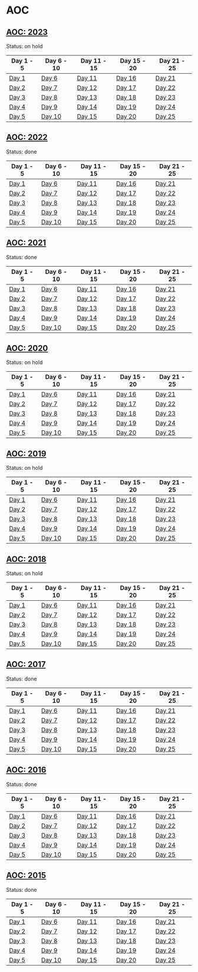 # AOC

## [AOC: 2023](https://adventofcode.com/2023)  
Status: on hold 

| Day 1 - 5  | Day 6 - 10 | Day 11 - 15 | Day 15 - 20 | Day 21 - 25| 
| ------------- | ------------- |  ------------- |  ------------- |  ------------- |
| [Day 1](https://github.com/DaFunkl/AOC/blob/main/src/main/java/de/monx/aoc/year23/Y23D01.java) | [Day 6](https://github.com/DaFunkl/AOC/blob/main/src/main/java/de/monx/aoc/year23/Y23D06.java) | [Day 11](https://github.com/DaFunkl/AOC/blob/main/src/main/java/de/monx/aoc/year23/Y23D11.java) | [Day 16](https://github.com/DaFunkl/AOC/blob/main/src/main/java/de/monx/aoc/year23/Y23D16.java) | [Day 21](https://github.com/DaFunkl/AOC/blob/main/src/main/java/de/monx/aoc/year23/Y23D21.java) |
| [Day 2](https://github.com/DaFunkl/AOC/blob/main/src/main/java/de/monx/aoc/year23/Y23D02.java) | [Day 7](https://github.com/DaFunkl/AOC/blob/main/src/main/java/de/monx/aoc/year23/Y23D07.java) | [Day 12](https://github.com/DaFunkl/AOC/blob/main/src/main/java/de/monx/aoc/year23/Y23D12.java) | [Day 17](https://github.com/DaFunkl/AOC/blob/main/src/main/java/de/monx/aoc/year23/Y23D17.java) | [Day 22](https://github.com/DaFunkl/AOC/blob/main/src/main/java/de/monx/aoc/year23/Y23D22.java)  |
| [Day 3](https://github.com/DaFunkl/AOC/blob/main/src/main/java/de/monx/aoc/year23/Y23D03.java) | [Day 8](https://github.com/DaFunkl/AOC/blob/main/src/main/java/de/monx/aoc/year23/Y23D08.java) | [Day 13](https://github.com/DaFunkl/AOC/blob/main/src/main/java/de/monx/aoc/year23/Y23D13.java) | [Day 18](https://github.com/DaFunkl/AOC/blob/main/src/main/java/de/monx/aoc/year23/Y23D18.java) | [Day 23](https://github.com/DaFunkl/AOC/blob/main/src/main/java/de/monx/aoc/year23/Y23D23.java)  |
| [Day 4](https://github.com/DaFunkl/AOC/blob/main/src/main/java/de/monx/aoc/year23/Y23D04.java) | [Day 9](https://github.com/DaFunkl/AOC/blob/main/src/main/java/de/monx/aoc/year23/Y23D09.java) | [Day 14](https://github.com/DaFunkl/AOC/blob/main/src/main/java/de/monx/aoc/year23/Y23D14.java) | [Day 19](https://github.com/DaFunkl/AOC/blob/main/src/main/java/de/monx/aoc/year23/Y23D19.java) | [Day 24](https://github.com/DaFunkl/AOC/blob/main/src/main/java/de/monx/aoc/year23/Y23D24.java)  |
| [Day 5](https://github.com/DaFunkl/AOC/blob/main/src/main/java/de/monx/aoc/year23/Y23D05.java) | [Day 10](https://github.com/DaFunkl/AOC/blob/main/src/main/java/de/monx/aoc/year23/Y23D10.java) | [Day 15](https://github.com/DaFunkl/AOC/blob/main/src/main/java/de/monx/aoc/year23/Y23D15.java) | [Day 20](https://github.com/DaFunkl/AOC/blob/main/src/main/java/de/monx/aoc/year23/Y23D20.java) | [Day 25](https://github.com/DaFunkl/AOC/blob/main/src/main/java/de/monx/aoc/year23/Y23D25.java)  |


## [AOC: 2022](https://adventofcode.com/2022)  
Status: done

| Day 1 - 5  | Day 6 - 10 | Day 11 - 15 | Day 15 - 20 | Day 21 - 25| 
| ------------- | ------------- |  ------------- |  ------------- |  ------------- |
| [Day 1](https://github.com/DaFunkl/AOC/blob/main/src/main/java/de/monx/aoc/year22/Y22D01.java) | [Day 6](https://github.com/DaFunkl/AOC/blob/main/src/main/java/de/monx/aoc/year22/Y22D06.java) | [Day 11](https://github.com/DaFunkl/AOC/blob/main/src/main/java/de/monx/aoc/year22/Y22D11.java) | [Day 16](https://github.com/DaFunkl/AOC/blob/main/src/main/java/de/monx/aoc/year22/Y22D16.java) | [Day 21](https://github.com/DaFunkl/AOC/blob/main/src/main/java/de/monx/aoc/year22/Y22D21.java) |
| [Day 2](https://github.com/DaFunkl/AOC/blob/main/src/main/java/de/monx/aoc/year22/Y22D02.java) | [Day 7](https://github.com/DaFunkl/AOC/blob/main/src/main/java/de/monx/aoc/year22/Y22D07.java) | [Day 12](https://github.com/DaFunkl/AOC/blob/main/src/main/java/de/monx/aoc/year22/Y22D12.java) | [Day 17](https://github.com/DaFunkl/AOC/blob/main/src/main/java/de/monx/aoc/year22/Y22D17.java) | [Day 22](https://github.com/DaFunkl/AOC/blob/main/src/main/java/de/monx/aoc/year22/Y22D22.java)  |
| [Day 3](https://github.com/DaFunkl/AOC/blob/main/src/main/java/de/monx/aoc/year22/Y22D03.java) | [Day 8](https://github.com/DaFunkl/AOC/blob/main/src/main/java/de/monx/aoc/year22/Y22D08.java) | [Day 13](https://github.com/DaFunkl/AOC/blob/main/src/main/java/de/monx/aoc/year22/Y22D13.java) | [Day 18](https://github.com/DaFunkl/AOC/blob/main/src/main/java/de/monx/aoc/year22/Y22D18.java) | [Day 23](https://github.com/DaFunkl/AOC/blob/main/src/main/java/de/monx/aoc/year22/Y22D23.java)  |
| [Day 4](https://github.com/DaFunkl/AOC/blob/main/src/main/java/de/monx/aoc/year22/Y22D04.java) | [Day 9](https://github.com/DaFunkl/AOC/blob/main/src/main/java/de/monx/aoc/year22/Y22D09.java) | [Day 14](https://github.com/DaFunkl/AOC/blob/main/src/main/java/de/monx/aoc/year22/Y22D14.java) | [Day 19](https://github.com/DaFunkl/AOC/blob/main/src/main/java/de/monx/aoc/year22/Y22D19.java) | [Day 24](https://github.com/DaFunkl/AOC/blob/main/src/main/java/de/monx/aoc/year22/Y22D24.java)  |
| [Day 5](https://github.com/DaFunkl/AOC/blob/main/src/main/java/de/monx/aoc/year22/Y22D05.java) | [Day 10](https://github.com/DaFunkl/AOC/blob/main/src/main/java/de/monx/aoc/year22/Y22D10.java) | [Day 15](https://github.com/DaFunkl/AOC/blob/main/src/main/java/de/monx/aoc/year22/Y22D15.java) | [Day 20](https://github.com/DaFunkl/AOC/blob/main/src/main/java/de/monx/aoc/year22/Y22D20.java) | [Day 25](https://github.com/DaFunkl/AOC/blob/main/src/main/java/de/monx/aoc/year22/Y22D25.java)  |

## [AOC: 2021](https://adventofcode.com/2021)  
Status: done 

| Day 1 - 5  | Day 6 - 10 | Day 11 - 15 | Day 15 - 20 | Day 21 - 25| 
| ------------- | ------------- |  ------------- |  ------------- |  ------------- |
| [Day 1](https://github.com/DaFunkl/AOC/blob/main/src/main/java/de/monx/aoc/year21/Y21D01.java) | [Day 6](https://github.com/DaFunkl/AOC/blob/main/src/main/java/de/monx/aoc/year21/Y21D06.java) | [Day 11](https://github.com/DaFunkl/AOC/blob/main/src/main/java/de/monx/aoc/year21/Y21D11.java) | [Day 16](https://github.com/DaFunkl/AOC/blob/main/src/main/java/de/monx/aoc/year21/Y21D16.java) | [Day 21](https://github.com/DaFunkl/AOC/blob/main/src/main/java/de/monx/aoc/year21/Y21D21.java) |
| [Day 2](https://github.com/DaFunkl/AOC/blob/main/src/main/java/de/monx/aoc/year21/Y21D02.java) | [Day 7](https://github.com/DaFunkl/AOC/blob/main/src/main/java/de/monx/aoc/year21/Y21D07.java) | [Day 12](https://github.com/DaFunkl/AOC/blob/main/src/main/java/de/monx/aoc/year21/Y21D12.java) | [Day 17](https://github.com/DaFunkl/AOC/blob/main/src/main/java/de/monx/aoc/year21/Y21D17.java) | [Day 22](https://github.com/DaFunkl/AOC/blob/main/src/main/java/de/monx/aoc/year21/Y21D22.java)  |
| [Day 3](https://github.com/DaFunkl/AOC/blob/main/src/main/java/de/monx/aoc/year21/Y21D03.java) | [Day 8](https://github.com/DaFunkl/AOC/blob/main/src/main/java/de/monx/aoc/year21/Y21D08.java) | [Day 13](https://github.com/DaFunkl/AOC/blob/main/src/main/java/de/monx/aoc/year21/Y21D13.java) | [Day 18](https://github.com/DaFunkl/AOC/blob/main/src/main/java/de/monx/aoc/year21/Y21D18.java) | [Day 23](https://github.com/DaFunkl/AOC/blob/main/src/main/java/de/monx/aoc/year21/Y21D23.java)  |
| [Day 4](https://github.com/DaFunkl/AOC/blob/main/src/main/java/de/monx/aoc/year21/Y21D04.java) | [Day 9](https://github.com/DaFunkl/AOC/blob/main/src/main/java/de/monx/aoc/year21/Y21D09.java) | [Day 14](https://github.com/DaFunkl/AOC/blob/main/src/main/java/de/monx/aoc/year21/Y21D14.java) | [Day 19](https://github.com/DaFunkl/AOC/blob/main/src/main/java/de/monx/aoc/year21/Y21D19.java) | [Day 24](https://github.com/DaFunkl/AOC/blob/main/src/main/java/de/monx/aoc/year21/Y21D24.java)  |
| [Day 5](https://github.com/DaFunkl/AOC/blob/main/src/main/java/de/monx/aoc/year21/Y21D05.java) | [Day 10](https://github.com/DaFunkl/AOC/blob/main/src/main/java/de/monx/aoc/year21/Y21D10.java) | [Day 15](https://github.com/DaFunkl/AOC/blob/main/src/main/java/de/monx/aoc/year21/Y21D15.java) | [Day 20](https://github.com/DaFunkl/AOC/blob/main/src/main/java/de/monx/aoc/year21/Y21D20.java) | [Day 25](https://github.com/DaFunkl/AOC/blob/main/src/main/java/de/monx/aoc/year21/Y21D25.java)  |

## [AOC: 2020](https://adventofcode.com/2020)  
Status: on hold  

| Day 1 - 5  | Day 6 - 10 | Day 11 - 15 | Day 15 - 20 | Day 21 - 25| 
| ------------- | ------------- |  ------------- |  ------------- |  ------------- |
| [Day 1](https://github.com/DaFunkl/AOC/blob/main/src/main/java/de/monx/aoc/year20/Y20D1.java) | [Day 6](https://github.com/DaFunkl/AOC/blob/main/src/main/java/de/monx/aoc/year20/Y20D6.java) | [Day 11](https://github.com/DaFunkl/AOC/blob/main/src/main/java/de/monx/aoc/year20/Y20D11.java) | [Day 16](https://github.com/DaFunkl/AOC/blob/main/src/main/java/de/monx/aoc/year20/Y20D16.java) | [Day 21](https://github.com/DaFunkl/AOC/blob/main/src/main/java/de/monx/aoc/year20/Y20D21.java) |
| [Day 2](https://github.com/DaFunkl/AOC/blob/main/src/main/java/de/monx/aoc/year20/Y20D2.java) | [Day 7](https://github.com/DaFunkl/AOC/blob/main/src/main/java/de/monx/aoc/year20/Y20D7.java) | [Day 12](https://github.com/DaFunkl/AOC/blob/main/src/main/java/de/monx/aoc/year20/Y20D12.java) | [Day 17](https://github.com/DaFunkl/AOC/blob/main/src/main/java/de/monx/aoc/year20/Y20D17.java) | [Day 22](https://github.com/DaFunkl/AOC/blob/main/src/main/java/de/monx/aoc/year20/Y20D22.java)  |
| [Day 3](https://github.com/DaFunkl/AOC/blob/main/src/main/java/de/monx/aoc/year20/Y20D3.java) | [Day 8](https://github.com/DaFunkl/AOC/blob/main/src/main/java/de/monx/aoc/year20/Y20D8.java) | [Day 13](https://github.com/DaFunkl/AOC/blob/main/src/main/java/de/monx/aoc/year20/Y20D13.java) | [Day 18](https://github.com/DaFunkl/AOC/blob/main/src/main/java/de/monx/aoc/year20/Y20D18.java) | [Day 23](https://github.com/DaFunkl/AOC/blob/main/src/main/java/de/monx/aoc/year20/Y20D23.java)  |
| [Day 4](https://github.com/DaFunkl/AOC/blob/main/src/main/java/de/monx/aoc/year20/Y20D4.java) | [Day 9](https://github.com/DaFunkl/AOC/blob/main/src/main/java/de/monx/aoc/year20/Y20D9.java) | [Day 14](https://github.com/DaFunkl/AOC/blob/main/src/main/java/de/monx/aoc/year20/Y20D14.java) | [Day 19](https://github.com/DaFunkl/AOC/blob/main/src/main/java/de/monx/aoc/year20/Y20D19.java) | [Day 24](https://github.com/DaFunkl/AOC/blob/main/src/main/java/de/monx/aoc/year20/Y20D24.java)  |
| [Day 5](https://github.com/DaFunkl/AOC/blob/main/src/main/java/de/monx/aoc/year20/Y20D5.java) | [Day 10](https://github.com/DaFunkl/AOC/blob/main/src/main/java/de/monx/aoc/year20/Y20D10.java) | [Day 15](https://github.com/DaFunkl/AOC/blob/main/src/main/java/de/monx/aoc/year20/Y20D15.java) | [Day 20](https://github.com/DaFunkl/AOC/blob/main/src/main/java/de/monx/aoc/year20/Y20D20.java) | [Day 25](https://github.com/DaFunkl/AOC/blob/main/src/main/java/de/monx/aoc/year20/Y20D25.java)  |

## [AOC: 2019](https://adventofcode.com/2019)  
Status: on hold  

| Day 1 - 5  | Day 6 - 10 | Day 11 - 15 | Day 15 - 20 | Day 21 - 25| 
| ------------- | ------------- |  ------------- |  ------------- |  ------------- |
| [Day 1](https://github.com/DaFunkl/AOC/blob/main/src/main/java/de/monx/aoc/year19/Y19D1.java) | [Day 6](https://github.com/DaFunkl/AOC/blob/main/src/main/java/de/monx/aoc/year19/Y19D6.java) | [Day 11](https://github.com/DaFunkl/AOC/blob/main/src/main/java/de/monx/aoc/year19/Y19D11.java) | [Day 16](https://github.com/DaFunkl/AOC/blob/main/src/main/java/de/monx/aoc/year19/Y19D16.java) | [Day 21](https://github.com/DaFunkl/AOC/blob/main/src/main/java/de/monx/aoc/year19/Y19D21.java) |
| [Day 2](https://github.com/DaFunkl/AOC/blob/main/src/main/java/de/monx/aoc/year19/Y19D2.java) | [Day 7](https://github.com/DaFunkl/AOC/blob/main/src/main/java/de/monx/aoc/year19/Y19D7.java) | [Day 12](https://github.com/DaFunkl/AOC/blob/main/src/main/java/de/monx/aoc/year19/Y19D12.java) | [Day 17](https://github.com/DaFunkl/AOC/blob/main/src/main/java/de/monx/aoc/year19/Y19D17.java) | [Day 22](https://github.com/DaFunkl/AOC/blob/main/src/main/java/de/monx/aoc/year19/Y19D22.java)  |
| [Day 3](https://github.com/DaFunkl/AOC/blob/main/src/main/java/de/monx/aoc/year19/Y19D3.java) | [Day 8](https://github.com/DaFunkl/AOC/blob/main/src/main/java/de/monx/aoc/year19/Y19D8.java) | [Day 13](https://github.com/DaFunkl/AOC/blob/main/src/main/java/de/monx/aoc/year19/Y19D13.java) | [Day 18](https://github.com/DaFunkl/AOC/blob/main/src/main/java/de/monx/aoc/year19/Y19D18.java) | [Day 23](https://github.com/DaFunkl/AOC/blob/main/src/main/java/de/monx/aoc/year19/Y19D23.java)  |
| [Day 4](https://github.com/DaFunkl/AOC/blob/main/src/main/java/de/monx/aoc/year19/Y19D4.java) | [Day 9](https://github.com/DaFunkl/AOC/blob/main/src/main/java/de/monx/aoc/year19/Y19D9.java) | [Day 14](https://github.com/DaFunkl/AOC/blob/main/src/main/java/de/monx/aoc/year19/Y19D14.java) | [Day 19](https://github.com/DaFunkl/AOC/blob/main/src/main/java/de/monx/aoc/year19/Y19D19.java) | [Day 24](https://github.com/DaFunkl/AOC/blob/main/src/main/java/de/monx/aoc/year19/Y19D24.java)  |
| [Day 5](https://github.com/DaFunkl/AOC/blob/main/src/main/java/de/monx/aoc/year19/Y19D5.java) | [Day 10](https://github.com/DaFunkl/AOC/blob/main/src/main/java/de/monx/aoc/year19/Y19D10.java) | [Day 15](https://github.com/DaFunkl/AOC/blob/main/src/main/java/de/monx/aoc/year19/Y19D15.java) | [Day 20](https://github.com/DaFunkl/AOC/blob/main/src/main/java/de/monx/aoc/year19/Y19D20.java) | [Day 25](https://github.com/DaFunkl/AOC/blob/main/src/main/java/de/monx/aoc/year19/Y19D25.java)  |

## [AOC: 2018](https://adventofcode.com/2018)  
Status: on hold  

| Day 1 - 5  | Day 6 - 10 | Day 11 - 15 | Day 15 - 20 | Day 21 - 25| 
| ------------- | ------------- |  ------------- |  ------------- |  ------------- |
| [Day 1](https://github.com/DaFunkl/AOC/blob/main/src/main/java/de/monx/aoc/year18/Y18D1.java) | [Day 6](https://github.com/DaFunkl/AOC/blob/main/src/main/java/de/monx/aoc/year18/Y18D6.java) | [Day 11](https://github.com/DaFunkl/AOC/blob/main/src/main/java/de/monx/aoc/year18/Y18D11.java) | [Day 16](https://github.com/DaFunkl/AOC/blob/main/src/main/java/de/monx/aoc/year18/Y18D16.java) | [Day 21](https://github.com/DaFunkl/AOC/blob/main/src/main/java/de/monx/aoc/year18/Y18D21.java) |
| [Day 2](https://github.com/DaFunkl/AOC/blob/main/src/main/java/de/monx/aoc/year18/Y18D2.java) | [Day 7](https://github.com/DaFunkl/AOC/blob/main/src/main/java/de/monx/aoc/year18/Y18D7.java) | [Day 12](https://github.com/DaFunkl/AOC/blob/main/src/main/java/de/monx/aoc/year18/Y18D12.java) | [Day 17](https://github.com/DaFunkl/AOC/blob/main/src/main/java/de/monx/aoc/year18/Y18D17.java) | [Day 22](https://github.com/DaFunkl/AOC/blob/main/src/main/java/de/monx/aoc/year18/Y18D22.java)  |
| [Day 3](https://github.com/DaFunkl/AOC/blob/main/src/main/java/de/monx/aoc/year18/Y18D3.java) | [Day 8](https://github.com/DaFunkl/AOC/blob/main/src/main/java/de/monx/aoc/year18/Y18D8.java) | [Day 13](https://github.com/DaFunkl/AOC/blob/main/src/main/java/de/monx/aoc/year18/Y18D13.java) | [Day 18](https://github.com/DaFunkl/AOC/blob/main/src/main/java/de/monx/aoc/year18/Y18D18.java) | [Day 23](https://github.com/DaFunkl/AOC/blob/main/src/main/java/de/monx/aoc/year18/Y18D23.java)  |
| [Day 4](https://github.com/DaFunkl/AOC/blob/main/src/main/java/de/monx/aoc/year18/Y18D4.java) | [Day 9](https://github.com/DaFunkl/AOC/blob/main/src/main/java/de/monx/aoc/year18/Y18D9.java) | [Day 14](https://github.com/DaFunkl/AOC/blob/main/src/main/java/de/monx/aoc/year18/Y18D14.java) | [Day 19](https://github.com/DaFunkl/AOC/blob/main/src/main/java/de/monx/aoc/year18/Y18D19.java) | [Day 24](https://github.com/DaFunkl/AOC/blob/main/src/main/java/de/monx/aoc/year18/Y18D24.java)  |
| [Day 5](https://github.com/DaFunkl/AOC/blob/main/src/main/java/de/monx/aoc/year18/Y18D5.java) | [Day 10](https://github.com/DaFunkl/AOC/blob/main/src/main/java/de/monx/aoc/year18/Y18D10.java) | [Day 15](https://github.com/DaFunkl/AOC/blob/main/src/main/java/de/monx/aoc/year18/Y18D15.java) | [Day 20](https://github.com/DaFunkl/AOC/blob/main/src/main/java/de/monx/aoc/year18/Y18D20.java) | [Day 25](https://github.com/DaFunkl/AOC/blob/main/src/main/java/de/monx/aoc/year18/Y18D25.java)  |


## [AOC: 2017](https://adventofcode.com/2017)  
Status: done  

| Day 1 - 5  | Day 6 - 10 | Day 11 - 15 | Day 15 - 20 | Day 21 - 25| 
| ------------- | ------------- |  ------------- |  ------------- |  ------------- |
| [Day 1](https://github.com/DaFunkl/AOC/blob/main/src/main/java/de/monx/aoc/year17/Y17D1.java) | [Day 6](https://github.com/DaFunkl/AOC/blob/main/src/main/java/de/monx/aoc/year17/Y17D6.java) | [Day 11](https://github.com/DaFunkl/AOC/blob/main/src/main/java/de/monx/aoc/year17/Y17D11.java) | [Day 16](https://github.com/DaFunkl/AOC/blob/main/src/main/java/de/monx/aoc/year17/Y17D16.java) | [Day 21](https://github.com/DaFunkl/AOC/blob/main/src/main/java/de/monx/aoc/year17/Y17D21.java) |
| [Day 2](https://github.com/DaFunkl/AOC/blob/main/src/main/java/de/monx/aoc/year17/Y17D2.java) | [Day 7](https://github.com/DaFunkl/AOC/blob/main/src/main/java/de/monx/aoc/year17/Y17D7.java) | [Day 12](https://github.com/DaFunkl/AOC/blob/main/src/main/java/de/monx/aoc/year17/Y17D12.java) | [Day 17](https://github.com/DaFunkl/AOC/blob/main/src/main/java/de/monx/aoc/year17/Y17D17.java) | [Day 22](https://github.com/DaFunkl/AOC/blob/main/src/main/java/de/monx/aoc/year17/Y17D22.java)  |
| [Day 3](https://github.com/DaFunkl/AOC/blob/main/src/main/java/de/monx/aoc/year17/Y17D3.java) | [Day 8](https://github.com/DaFunkl/AOC/blob/main/src/main/java/de/monx/aoc/year17/Y17D8.java) | [Day 13](https://github.com/DaFunkl/AOC/blob/main/src/main/java/de/monx/aoc/year17/Y17D13.java) | [Day 18](https://github.com/DaFunkl/AOC/blob/main/src/main/java/de/monx/aoc/year17/Y17D18.java) | [Day 23](https://github.com/DaFunkl/AOC/blob/main/src/main/java/de/monx/aoc/year17/Y17D23.java)  |
| [Day 4](https://github.com/DaFunkl/AOC/blob/main/src/main/java/de/monx/aoc/year17/Y17D4.java) | [Day 9](https://github.com/DaFunkl/AOC/blob/main/src/main/java/de/monx/aoc/year17/Y17D9.java) | [Day 14](https://github.com/DaFunkl/AOC/blob/main/src/main/java/de/monx/aoc/year17/Y17D14.java) | [Day 19](https://github.com/DaFunkl/AOC/blob/main/src/main/java/de/monx/aoc/year17/Y17D19.java) | [Day 24](https://github.com/DaFunkl/AOC/blob/main/src/main/java/de/monx/aoc/year17/Y17D24.java)  |
| [Day 5](https://github.com/DaFunkl/AOC/blob/main/src/main/java/de/monx/aoc/year17/Y17D5.java) | [Day 10](https://github.com/DaFunkl/AOC/blob/main/src/main/java/de/monx/aoc/year17/Y17D10.java) | [Day 15](https://github.com/DaFunkl/AOC/blob/main/src/main/java/de/monx/aoc/year17/Y17D15.java) | [Day 20](https://github.com/DaFunkl/AOC/blob/main/src/main/java/de/monx/aoc/year17/Y17D20.java) | [Day 25](https://github.com/DaFunkl/AOC/blob/main/src/main/java/de/monx/aoc/year17/Y17D25.java)  |

## [AOC: 2016](https://adventofcode.com/2016)  
Status: done  

| Day 1 - 5  | Day 6 - 10 | Day 11 - 15 | Day 15 - 20 | Day 21 - 25| 
| ------------- | ------------- |  ------------- |  ------------- |  ------------- |
| [Day 1](https://github.com/DaFunkl/AOC/blob/main/src/main/java/de/monx/aoc/year16/Y16D1.java) | [Day 6](https://github.com/DaFunkl/AOC/blob/main/src/main/java/de/monx/aoc/year16/Y16D6.java) | [Day 11](https://github.com/DaFunkl/AOC/blob/main/src/main/java/de/monx/aoc/year16/Y16D11.java) | [Day 16](https://github.com/DaFunkl/AOC/blob/main/src/main/java/de/monx/aoc/year16/Y16D16.java) | [Day 21](https://github.com/DaFunkl/AOC/blob/main/src/main/java/de/monx/aoc/year16/Y16D21.java) |
| [Day 2](https://github.com/DaFunkl/AOC/blob/main/src/main/java/de/monx/aoc/year16/Y16D2.java) | [Day 7](https://github.com/DaFunkl/AOC/blob/main/src/main/java/de/monx/aoc/year16/Y16D7.java) | [Day 12](https://github.com/DaFunkl/AOC/blob/main/src/main/java/de/monx/aoc/year16/Y16D12.java) | [Day 17](https://github.com/DaFunkl/AOC/blob/main/src/main/java/de/monx/aoc/year16/Y16D17.java) | [Day 22](https://github.com/DaFunkl/AOC/blob/main/src/main/java/de/monx/aoc/year16/Y16D22.java)  |
| [Day 3](https://github.com/DaFunkl/AOC/blob/main/src/main/java/de/monx/aoc/year16/Y16D3.java) | [Day 8](https://github.com/DaFunkl/AOC/blob/main/src/main/java/de/monx/aoc/year16/Y16D8.java) | [Day 13](https://github.com/DaFunkl/AOC/blob/main/src/main/java/de/monx/aoc/year16/Y16D13.java) | [Day 18](https://github.com/DaFunkl/AOC/blob/main/src/main/java/de/monx/aoc/year16/Y16D18.java) | [Day 23](https://github.com/DaFunkl/AOC/blob/main/src/main/java/de/monx/aoc/year16/Y16D23.java)  |
| [Day 4](https://github.com/DaFunkl/AOC/blob/main/src/main/java/de/monx/aoc/year16/Y16D4.java) | [Day 9](https://github.com/DaFunkl/AOC/blob/main/src/main/java/de/monx/aoc/year16/Y16D9.java) | [Day 14](https://github.com/DaFunkl/AOC/blob/main/src/main/java/de/monx/aoc/year16/Y16D14.java) | [Day 19](https://github.com/DaFunkl/AOC/blob/main/src/main/java/de/monx/aoc/year16/Y16D19.java) | [Day 24](https://github.com/DaFunkl/AOC/blob/main/src/main/java/de/monx/aoc/year16/Y16D24.java)  |
| [Day 5](https://github.com/DaFunkl/AOC/blob/main/src/main/java/de/monx/aoc/year16/Y16D5.java) | [Day 10](https://github.com/DaFunkl/AOC/blob/main/src/main/java/de/monx/aoc/year16/Y16D10.java) | [Day 15](https://github.com/DaFunkl/AOC/blob/main/src/main/java/de/monx/aoc/year16/Y16D15.java) | [Day 20](https://github.com/DaFunkl/AOC/blob/main/src/main/java/de/monx/aoc/year16/Y16D20.java) | [Day 25](https://github.com/DaFunkl/AOC/blob/main/src/main/java/de/monx/aoc/year16/Y16D25.java)  |

## [AOC: 2015](https://adventofcode.com/2015)  
Status: done

| Day 1 - 5  | Day 6 - 10 | Day 11 - 15 | Day 15 - 20 | Day 21 - 25| 
| ------------- | ------------- |  ------------- |  ------------- |  ------------- |
| [Day 1](https://github.com/DaFunkl/AOC/blob/main/src/main/java/de/monx/aoc/year15/Y15D1.java) | [Day 6](https://github.com/DaFunkl/AOC/blob/main/src/main/java/de/monx/aoc/year15/Y15D6.java) | [Day 11](https://github.com/DaFunkl/AOC/blob/main/src/main/java/de/monx/aoc/year15/Y15D11.java) | [Day 16](https://github.com/DaFunkl/AOC/blob/main/src/main/java/de/monx/aoc/year15/Y15D16.java) | [Day 21](https://github.com/DaFunkl/AOC/blob/main/src/main/java/de/monx/aoc/year15/Y15D21.java) |
| [Day 2](https://github.com/DaFunkl/AOC/blob/main/src/main/java/de/monx/aoc/year15/Y15D2.java) | [Day 7](https://github.com/DaFunkl/AOC/blob/main/src/main/java/de/monx/aoc/year15/Y15D7.java) | [Day 12](https://github.com/DaFunkl/AOC/blob/main/src/main/java/de/monx/aoc/year15/Y15D12.java) | [Day 17](https://github.com/DaFunkl/AOC/blob/main/src/main/java/de/monx/aoc/year15/Y15D17.java) | [Day 22](https://github.com/DaFunkl/AOC/blob/main/src/main/java/de/monx/aoc/year15/Y15D22.java)  |
| [Day 3](https://github.com/DaFunkl/AOC/blob/main/src/main/java/de/monx/aoc/year15/Y15D3.java) | [Day 8](https://github.com/DaFunkl/AOC/blob/main/src/main/java/de/monx/aoc/year15/Y15D8.java) | [Day 13](https://github.com/DaFunkl/AOC/blob/main/src/main/java/de/monx/aoc/year15/Y15D13.java) | [Day 18](https://github.com/DaFunkl/AOC/blob/main/src/main/java/de/monx/aoc/year15/Y15D18.java) | [Day 23](https://github.com/DaFunkl/AOC/blob/main/src/main/java/de/monx/aoc/year15/Y15D23.java)  |
| [Day 4](https://github.com/DaFunkl/AOC/blob/main/src/main/java/de/monx/aoc/year15/Y15D4.java) | [Day 9](https://github.com/DaFunkl/AOC/blob/main/src/main/java/de/monx/aoc/year15/Y15D9.java) | [Day 14](https://github.com/DaFunkl/AOC/blob/main/src/main/java/de/monx/aoc/year15/Y15D14.java) | [Day 19](https://github.com/DaFunkl/AOC/blob/main/src/main/java/de/monx/aoc/year15/Y15D19.java) | [Day 24](https://github.com/DaFunkl/AOC/blob/main/src/main/java/de/monx/aoc/year15/Y15D24.java)  |
| [Day 5](https://github.com/DaFunkl/AOC/blob/main/src/main/java/de/monx/aoc/year15/Y15D5.java) | [Day 10](https://github.com/DaFunkl/AOC/blob/main/src/main/java/de/monx/aoc/year15/Y15D10.java) | [Day 15](https://github.com/DaFunkl/AOC/blob/main/src/main/java/de/monx/aoc/year15/Y15D15.java) | [Day 20](https://github.com/DaFunkl/AOC/blob/main/src/main/java/de/monx/aoc/year15/Y15D20.java) | [Day 25](https://github.com/DaFunkl/AOC/blob/main/src/main/java/de/monx/aoc/year15/Y15D25.java)  |
